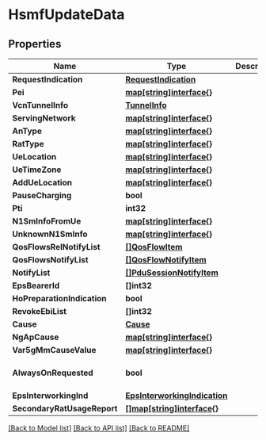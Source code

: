 # HsmfUpdateData

## Properties
Name | Type | Description | Notes
------------ | ------------- | ------------- | -------------
**RequestIndication** | [**RequestIndication**](RequestIndication.md) |  | 
**Pei** | [**map[string]interface{}**](object.md) |  | [optional] 
**VcnTunnelInfo** | [**TunnelInfo**](TunnelInfo.md) |  | [optional] 
**ServingNetwork** | [**map[string]interface{}**](object.md) |  | [optional] 
**AnType** | [**map[string]interface{}**](object.md) |  | [optional] 
**RatType** | [**map[string]interface{}**](object.md) |  | [optional] 
**UeLocation** | [**map[string]interface{}**](object.md) |  | [optional] 
**UeTimeZone** | [**map[string]interface{}**](object.md) |  | [optional] 
**AddUeLocation** | [**map[string]interface{}**](object.md) |  | [optional] 
**PauseCharging** | **bool** |  | [optional] 
**Pti** | **int32** |  | [optional] 
**N1SmInfoFromUe** | [**map[string]interface{}**](object.md) |  | [optional] 
**UnknownN1SmInfo** | [**map[string]interface{}**](object.md) |  | [optional] 
**QosFlowsRelNotifyList** | [**[]QosFlowItem**](QosFlowItem.md) |  | [optional] 
**QosFlowsNotifyList** | [**[]QosFlowNotifyItem**](QosFlowNotifyItem.md) |  | [optional] 
**NotifyList** | [**[]PduSessionNotifyItem**](PduSessionNotifyItem.md) |  | [optional] 
**EpsBearerId** | **[]int32** |  | [optional] 
**HoPreparationIndication** | **bool** |  | [optional] 
**RevokeEbiList** | **[]int32** |  | [optional] 
**Cause** | [**Cause**](Cause.md) |  | [optional] 
**NgApCause** | [**map[string]interface{}**](object.md) |  | [optional] 
**Var5gMmCauseValue** | [**map[string]interface{}**](object.md) |  | [optional] 
**AlwaysOnRequested** | **bool** |  | [optional] [default to false]
**EpsInterworkingInd** | [**EpsInterworkingIndication**](EpsInterworkingIndication.md) |  | [optional] 
**SecondaryRatUsageReport** | [**[]map[string]interface{}**](object.md) |  | [optional] 

[[Back to Model list]](../README.md#documentation-for-models) [[Back to API list]](../README.md#documentation-for-api-endpoints) [[Back to README]](../README.md)


